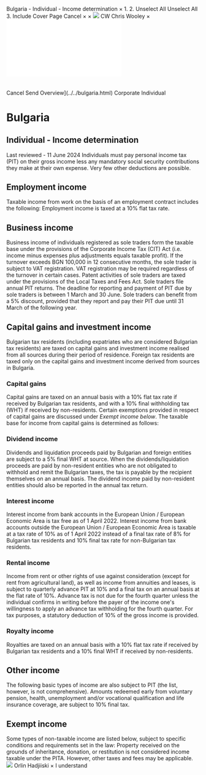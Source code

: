 Bulgaria - Individual - Income determination
×
1.
2.
Unselect All
Unselect All
3.
Include Cover Page
Cancel
×
×
![](../../-/media/world-wide-tax-summaries/attachments/global---chris-wooley.ashx%3Frev=ac5e5f3223b34096b1afc2a6009c7320&revision=ac5e5f32-23b3-4096-b1af-c2a6009c7320&hash=859B7ADC84DC2CBEC9760E9E6EE7DE6D0A8BFCDF)
CW
Chris Wooley
×
![](income-determination.html)
######
Cancel
Send
Overview](../../bulgaria.html)
Corporate
Individual
# Bulgaria
## Individual - Income determination
Last reviewed - 11 June 2024
Individuals must pay personal income tax (PIT) on their gross income less any mandatory social security contributions they make at their own expense. Very few other deductions are possible.
## Employment income
Taxable income from work on the basis of an employment contract includes the following:
Employment income is taxed at a 10% flat tax rate.
## Business income
Business income of individuals registered as sole traders form the taxable base under the provisions of the Corporate Income Tax (CIT) Act (i.e. income minus expenses plus adjustments equals taxable profit). If the turnover exceeds BGN 100,000 in 12 consecutive months, the sole trader is subject to VAT registration. VAT registration may be required regardless of the turnover in certain cases.
Patent activities of sole traders are taxed under the provisions of the Local Taxes and Fees Act.
Sole traders file annual PIT returns. The deadline for reporting and payment of PIT due by sole traders is between 1 March and 30 June.
Sole traders can benefit from a 5% discount, provided that they report and pay their PIT due until 31 March of the following year.
## Capital gains and investment income
Bulgarian tax residents (including expatriates who are considered Bulgarian tax residents) are taxed on capital gains and investment income realised from all sources during their period of residence. Foreign tax residents are taxed only on the capital gains and investment income derived from sources in Bulgaria.
### Capital gains
Capital gains are taxed on an annual basis with a 10% flat tax rate if received by Bulgarian tax residents, and with a 10% final withholding tax (WHT) if received by non-residents. Certain exemptions provided in respect of capital gains are discussed under *Exempt income below*.
The taxable base for income from capital gains is determined as follows:
### Dividend income
Dividends and liquidation proceeds paid by Bulgarian and foreign entities are subject to a 5% final WHT at source. When the dividends/liquidation proceeds are paid by non-resident entities who are not obligated to withhold and remit the Bulgarian taxes, the tax is payable by the recipient themselves on an annual basis. The dividend income paid by non-resident entities should also be reported in the annual tax return.
### Interest income
Interest income from bank accounts in the European Union / European Economic Area is tax free as of 1 April 2022.
Interest income from bank accounts outside the European Union / European Economic Area is taxable at a tax rate of 10% as of 1 April 2022 instead of a final tax rate of 8% for Bulgarian tax residents and 10% final tax rate for non-Bulgarian tax residents.
### Rental income
Income from rent or other rights of use against consideration (except for rent from agricultural land), as well as income from annuities and leases, is subject to quarterly advance PIT at 10% and a final tax on an annual basis at the flat rate of 10%. Advance tax is not due for the fourth quarter unless the individual confirms in writing before the payer of the income one's willingness to apply an advance tax withholding for the fourth quarter.
For tax purposes, a statutory deduction of 10% of the gross income is provided.
### Royalty income
Royalties are taxed on an annual basis with a 10% flat tax rate if received by Bulgarian tax residents and a 10% final WHT if received by non-residents.
## Other income
The following basic types of income are also subject to PIT (the list, however, is not comprehensive).
Amounts redeemed early from voluntary pension, health, unemployment and/or vocational qualification and life insurance coverage, are subject to 10% final tax.
## Exempt income
Some types of non-taxable income are listed below, subject to specific conditions and requirements set in the law:
Property received on the grounds of inheritance, donation, or restitution is not considered income taxable under the PITA. However, other taxes and fees may be applicable.
![](../../-/media/world-wide-tax-summaries/attachments/bulgaria---orlin_hadjiiski.ashx%3Frev=199a8a17860c40349a5e20b32663b96d&revision=199a8a17-860c-4034-9a5e-20b32663b96d&hash=E18A5580D7214AFA014DE48DDD78B977192C53A5)
Orlin Hadjiiski
×
I understand